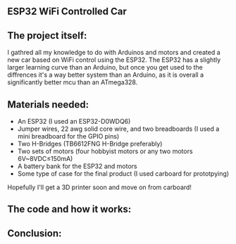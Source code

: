 ## ESP32 WiFi Controlled Car

## The project itself: 

I gathred all my knowledge to do with Arduinos and motors and created a new car based on WiFi control using the ESP32. The ESP32 has a slightly larger learning curve than an Arduino, but once you get used to the diffrences it's a way better system than an Arduino, as it is overall a significantly better mcu than an ATmega328.

## Materials needed:

- An ESP32 (I used an ESP32-D0WDQ6)
- Jumper wires, 22 awg solid core wire, and two breadboards (I used a mini breadboard for the GPIO pins)
- Two H-Bridges (TB6612FNG H-Bridge preferably) 
- Two sets of motors (four hobbyist motors or any two motors 6V~8VDC≤150mA)
- A battery bank for the ESP32 and motors
- Some type of case for the final product (I used carboard for prototpying)
  
Hopefully I'll get a 3D printer soon and move on from carboard! 

## The code and how it works: 

## Conclusion: 
